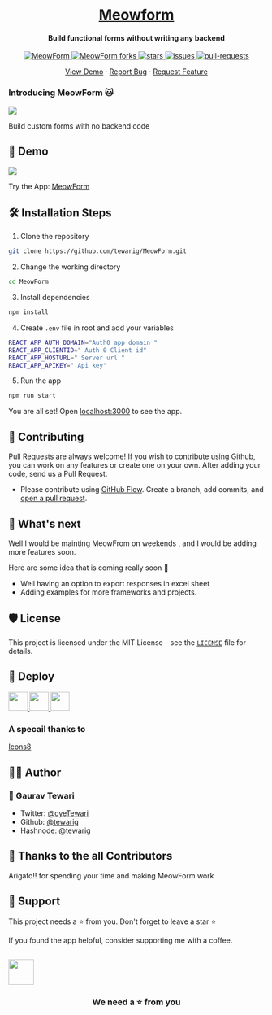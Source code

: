 <p align="center">
  <a href="https://meowform.xyz/">
   <h1 align="center">Meowform </h1>
  </a>
</p>

<h4 align="center"> Build functional forms without writing any backend </h4>

<p align="center">
<a href="https://github.com/tewarig/MeowForm/blob/master/LICENSE" target="blank">
<img src="https://img.shields.io/github/license/tewarig/MeowForm?style=flat-square" alt="MeowForm" />
</a>
<a href="https://github.com/tewarig/MeowForm/fork" target="blank">
<img src="https://img.shields.io/github/forks/tewarig/MeowForm?style=flat-square" alt="MeowForm forks"/>
</a>
<a href="https://github.com/tewarig/MeowForm/stargazers" target="blank">
<img src="https://img.shields.io/github/stars/tewarig/MeowForm?style=flat-square" alt=" stars"/>
</a>
<a href="https://github.com/tewarig/MeowForm/issues" target="blank">
<img src="https://img.shields.io/github/issues/tewarig/torii?style=flat-square" alt="issues"/>
</a>
<a href="https://github.com/tewarig/MeowForm/pulls" target="blank">
<img src="https://img.shields.io/github/issues-pr/tewarig/torii?style=flat-square" alt=" pull-requests"/>
</a>


</p>



<p align="center">
    <a href="https://meowform.xyz/" target="blank">View Demo</a>
    ·
    <a href="https://github.com/tewarig/MeowForm/issues/new/choose">Report Bug</a>
    ·
    <a href="https://github.com/tewarig/MeowForm/issues/new/choose">Request Feature</a>
</p>

### Introducing MeowForm   🐱
<img src="https://cdn.hashnode.com/res/hashnode/image/upload/v1630221206759/JfVD7cCE1.gif"/>

Build custom forms with no backend code


## 🚀 Demo

<a href="https://meowform.xyz/" target="blank">
<img src="https://cdn.hashnode.com/res/hashnode/image/upload/v1630221206759/JfVD7cCE1.gif" />
</a>

Try the App: [MeowForm](https://www.meowform.xyz/)





## 🛠️ Installation Steps

1. Clone the repository

```bash
git clone https://github.com/tewarig/MeowForm.git
```

2. Change the working directory

```bash
cd MeowForm
```

3. Install dependencies

```bash
npm install
```

4. Create `.env` file in root and add your variables

```bash
REACT_APP_AUTH_DOMAIN="Auth0 app domain "
REACT_APP_CLIENTID=" Auth 0 Client id"
REACT_APP_HOSTURL=" Server url "
REACT_APP_APIKEY=" Api key"

```

5. Run the app

```bash
npm run start
```

You are all set! Open [localhost:3000](http://localhost:3000/) to see the app.

## 🍰 Contributing

Pull Requests are always welcome! 
If you wish to contribute using Github, you can work on any features  or create one on your own. After adding your code, send us a Pull Request.


- Please contribute using [GitHub Flow](https://guides.github.com/introduction/flow). Create a branch, add commits, and [open a pull request](https://github.com/tewarig/MeowForm/compare).





## 🌈 What's next

Well I would be mainting MeowFrom  on weekends , and I would be adding more features soon.

Here are some idea that is coming really soon 👀

- Well having an option to export responses in excel  sheet
- Adding examples for more frameworks and projects.



## 🛡️ License

This project is licensed under the MIT License - see the [`LICENSE`](LICENSE) file for details.

## 🦄 Deploy

<a href="https://vercel.com/new/project?template=https://github.com/tewarig/MeowForm">
<img src="https://vercel.com/button" height="37.5px" />
</a>
<a href="https://app.netlify.com/start/deploy?repository=https://github.com/tewarig/MeowForm">
<img src="https://www.netlify.com/img/deploy/button.svg" height="37.5px" />
</a>
<a href="https://cloud.digitalocean.com/apps/new?repo=https://github.com/tewarig/MeowFrom">
<img src="https://camo.githubusercontent.com/df21703b4229f8d44f76c2d56073657a4ab450ca4566ba5d24d05bf528c298f8/68747470733a2f2f7777772e6465706c6f79746f646f2e636f6d2f646f2d62746e2d626c75652e737667" height="37.5px" />
</a>


### A specail thanks to 

[Icons8](https://icons8.com/illustrations)

## 👨‍💻 Author

### 👤 Gaurav Tewari

- Twitter: [@oyeTewari](https://twitter.com/oyeTewari)
- Github: [@tewarig](https://github.com/tewarig)
- Hashnode: [@tewarig](https://hashnode.com/@tewarig)

## 💪 Thanks to the all Contributors

Arigato!! for spending your time and making MeowForm work 

## 🙏 Support

This project needs a ⭐️ from you. Don't forget to leave a star ⭐️

If you found the app helpful, consider supporting me with a coffee.

<a href="buymeacoffee.com/tewarig"><img src="https://cdn.buymeacoffee.com/buttons/v2/default-yellow.png" height="50px">
</a>
---

<h3 align="center">
We need a ⭐️ from you
</h3>



